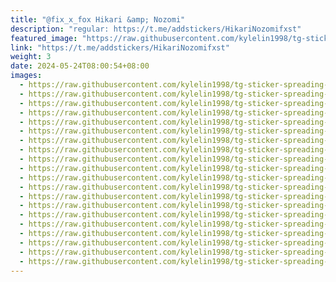 ```yaml
---
title: "@fix_x_fox Hikari &amp; Nozomi"
description: "regular: https://t.me/addstickers/HikariNozomifxst"
featured_image: "https://raw.githubusercontent.com/kylelin1998/tg-sticker-spreading-worldwide-images/main/img/d0f7cf90-9505-45ac-93a9-399cf7b732f8.jpg"
link: "https://t.me/addstickers/HikariNozomifxst"
weight: 3
date: 2024-05-24T08:00:54+08:00
images:
  - https://raw.githubusercontent.com/kylelin1998/tg-sticker-spreading-worldwide-images/main/img/d0f7cf90-9505-45ac-93a9-399cf7b732f8.jpg
  - https://raw.githubusercontent.com/kylelin1998/tg-sticker-spreading-worldwide-images/main/img/5e244b5d-3954-48ac-81de-7f530241db71.jpg
  - https://raw.githubusercontent.com/kylelin1998/tg-sticker-spreading-worldwide-images/main/img/7f9cf45a-1460-4cea-bac2-e878ae3e9e14.jpg
  - https://raw.githubusercontent.com/kylelin1998/tg-sticker-spreading-worldwide-images/main/img/6366b0ae-42fb-4263-83ea-23802ef7ab39.jpg
  - https://raw.githubusercontent.com/kylelin1998/tg-sticker-spreading-worldwide-images/main/img/991bb694-e306-4a8e-84fa-7af0a5ab21a2.jpg
  - https://raw.githubusercontent.com/kylelin1998/tg-sticker-spreading-worldwide-images/main/img/57f192cb-ded5-4b75-b1e0-913168332450.jpg
  - https://raw.githubusercontent.com/kylelin1998/tg-sticker-spreading-worldwide-images/main/img/8ec3dcb9-49de-4b16-be12-5a29767d1c1c.jpg
  - https://raw.githubusercontent.com/kylelin1998/tg-sticker-spreading-worldwide-images/main/img/91b802b6-4bb7-4766-83f6-07a99121fa42.jpg
  - https://raw.githubusercontent.com/kylelin1998/tg-sticker-spreading-worldwide-images/main/img/a7f10274-d384-44a2-ae94-0d07f5ba99cd.jpg
  - https://raw.githubusercontent.com/kylelin1998/tg-sticker-spreading-worldwide-images/main/img/ce1b238c-f77e-46ec-8095-52d0855d4b4e.jpg
  - https://raw.githubusercontent.com/kylelin1998/tg-sticker-spreading-worldwide-images/main/img/9e4f1fc7-5cbb-44c1-9425-aa422ea9d9b7.jpg
  - https://raw.githubusercontent.com/kylelin1998/tg-sticker-spreading-worldwide-images/main/img/f8422266-52c8-4494-a544-8cb0ef299686.jpg
  - https://raw.githubusercontent.com/kylelin1998/tg-sticker-spreading-worldwide-images/main/img/0f3215a1-d400-4b1c-a702-3a49fc132282.jpg
  - https://raw.githubusercontent.com/kylelin1998/tg-sticker-spreading-worldwide-images/main/img/0c2c99dd-065b-4e63-b722-e4bb84cccc58.jpg
  - https://raw.githubusercontent.com/kylelin1998/tg-sticker-spreading-worldwide-images/main/img/3a12c177-22b2-4627-bb8c-1b4b0a35259b.jpg
  - https://raw.githubusercontent.com/kylelin1998/tg-sticker-spreading-worldwide-images/main/img/c0f819cc-c08c-4348-b1f7-161a502d898a.jpg
  - https://raw.githubusercontent.com/kylelin1998/tg-sticker-spreading-worldwide-images/main/img/d6d6fa3c-d2bc-42cc-9f8f-fb4057bcc8f9.jpg
  - https://raw.githubusercontent.com/kylelin1998/tg-sticker-spreading-worldwide-images/main/img/1d023c1e-45f5-456c-99ca-1425fc209dd9.jpg
  - https://raw.githubusercontent.com/kylelin1998/tg-sticker-spreading-worldwide-images/main/img/09e25629-af1d-48fe-bc13-7bb17a0602af.jpg
  - https://raw.githubusercontent.com/kylelin1998/tg-sticker-spreading-worldwide-images/main/img/d64d8636-0fbc-4351-bf91-a6b2e0b7eb60.jpg
---
```

